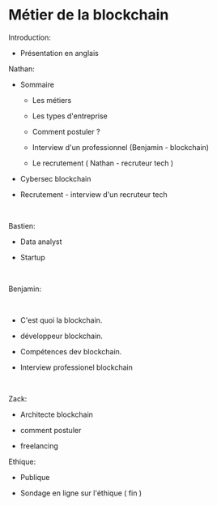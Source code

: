  # Métier de la blockchain

Introduction:
- Présentation en anglais
  

Nathan: 


- Sommaire

  - Les métiers
  
  - Les types d'entreprise
  - Comment postuler ?
  - Interview d'un professionnel (Benjamin - blockchain)
  - Le recrutement ( Nathan - recruteur tech )
- Cybersec blockchain
- Recrutement - interview d'un recruteur tech

</br>

Bastien: 

- Data analyst
- Startup
  
  </br>
Benjamin:

</br>

- C'est quoi la blockchain.
- développeur blockchain.
- Compétences dev blockchain.
- Interview professionel blockchain
  
  </br>

Zack:

- Architecte blockchain

- comment postuler
- freelancing 
 

Ethique:

- Publique

- Sondage en ligne sur l'éthique ( fin )